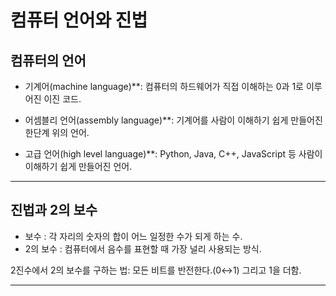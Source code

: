# 컴퓨터 언어와 진법

##	컴퓨터의 언어

  *	기계어(machine language)**: 컴퓨터의 하드웨어가 직접 이해하는 0과 1로 이루어진 이진 코드.
  
  *	어셈블리 언어(assembly language)**: 기계어를 사람이 이해하기 쉽게 만들어진 한단계 위의 언어.
  
  *	고급 언어(high level language)**: Python, Java, C++, JavaScript 등 사람이 이해하기 쉽게 만들어진 언어.

---

##	진법과 2의 보수

*	보수	: 각 자리의 숫자의 합이 어느 일정한 수가 되게 하는 수.
*	2의 보수	: 컴퓨터에서 음수를 표현할 때 가장 널리 사용되는 방식.

2진수에서 2의 보수를 구하는 법: 모든 비트를 반전한다.(0↔1) 그리고 1을 더함.

---